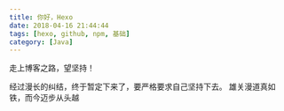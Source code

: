```yaml
---
title: 你好，Hexo
date: 2018-04-16 21:44:44
tags: [hexo, github, npm, 基础]
category: [Java]
---
```

走上博客之路，望坚持！
<!-- more -->
经过漫长的纠结，终于暂定下来了，要严格要求自己坚持下去。
雄关漫道真如铁，而今迈步从头越




